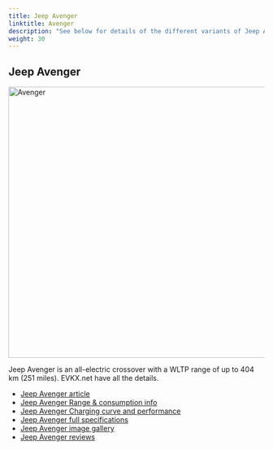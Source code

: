 ```yaml
---
title: Jeep Avenger
linktitle: Avenger
description: "See below for details of the different variants of Jeep Avenger"
weight: 30
---
```

## Jeep Avenger

<a href="/models/jeep/avenger/avenger/"><img src="https://media.evkx.net/multimedia/models/jeep/avenger/avenger/main_1_st.jpg" width="800" height="533" alt="Avenger" ></a>

Jeep Avenger is an all-electric crossover with a WLTP range of up to 404 km (251 miles). EVKX.net have all the details. 

- [Jeep Avenger article](/models/jeep/avenger/avenger/)
- [Jeep Avenger Range & consumption info](/models/jeep/avenger/avenger//rangeandconsumption)
- [Jeep Avenger Charging curve and performance](/models/jeep/avenger/avenger//chargingcurve)
- [Jeep Avenger full specifications](/models/jeep/avenger/avenger//specifications)
- [Jeep Avenger image gallery](/models/jeep/avenger/avenger//gallery)
- [Jeep Avenger reviews](/models/jeep/avenger/avenger//reviews)

